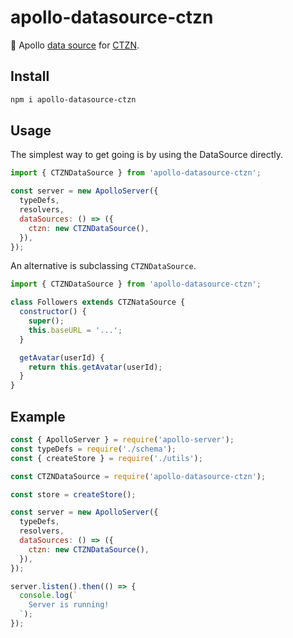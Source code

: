 # apollo-datasource-ctzn

🥫 Apollo [data source](https://www.apollographql.com/docs/apollo-server/features/data-sources) for [CTZN](https://github.com/pfrazee/ctzn).


## Install

```bash
npm i apollo-datasource-ctzn
```

## Usage

The simplest way to get going is by using the DataSource directly.

```js
import { CTZNDataSource } from 'apollo-datasource-ctzn';

const server = new ApolloServer({
  typeDefs,
  resolvers,
  dataSources: () => ({
    ctzn: new CTZNDataSource(),
  }),
});
```

An alternative is subclassing `CTZNDataSource`.

```js
import { CTZNDataSource } from 'apollo-datasource-ctzn';

class Followers extends CTZNataSource {
  constructor() {
    super();
    this.baseURL = '...';
  }

  getAvatar(userId) {
    return this.getAvatar(userId);
  }
}
```

## Example
```js
const { ApolloServer } = require('apollo-server');
const typeDefs = require('./schema');
const { createStore } = require('./utils');

const CTZNDataSource = require('apollo-datasource-ctzn');

const store = createStore();

const server = new ApolloServer({
  typeDefs,
  resolvers,
  dataSources: () => ({
    ctzn: new CTZNDataSource(),
  }),
});

server.listen().then(() => {
  console.log(`
    Server is running!
  `);
});
```
